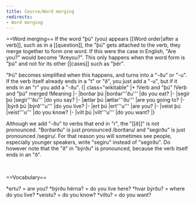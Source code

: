 ```yaml
---
title: Course/Word merging
redirects:
- Word merging
---
```


==Word merging==
If the word "þú" (you) appears [[Word order|after a verb]], such as in a [[question]], the "þú" gets attached to the verb, they merge together to form one word. If this were the case in English, "Are you?" would become "Areyou?". This only happens when the word form is "þú" and not for its other [[cases]] such as "þér".

"Þú" becomes simplified when this happens, and turns into a "-ðu" or "-u". If the verb itself already ends in a "t" or "ð", you just add a "-u", but if it ends in an "r" you add a "-ðu".
{| class="wikitable"
|+
!Verb and "þú"
!Verb and "þú" merged
!Meaning
|-
|borðar þú
|borðar'''ðu'''
|do you eat?
|-
|segir þú
|segir'''ðu'''
|do you say?
|-
|ætlar þú
|ætlar'''ðu'''
|are you going to?
|-
|býrð þú
|býrð'''u'''
|do you live?
|-
|ert þú
|ert'''u'''
|are you?
|-
|veist þú
|veist'''u'''
|do you know?
|-
|vilt þú
|vilt'''u'''
|do you want?
|}

Although we add "-ðu" to verbs that end in "r", the "[[ð]]" is not pronounced. "Borðarðu" is just pronounced /borðaru/ and "segirðu" is just pronounced /segiru/. For that reason you will sometimes see people, especially younger speakers, write "segiru" instead of "segirðu". Do however note that the "ð" in "býrðu" is pronounced, because the verb itself ends in an "ð".

<br />

==Vocabulary==

*ertu? = are you?
*býrðu hérna? = do you live here?
*hvar býrðu? = where do you live?
*veistu? = do you know?
*viltu? = do you want?

<br />